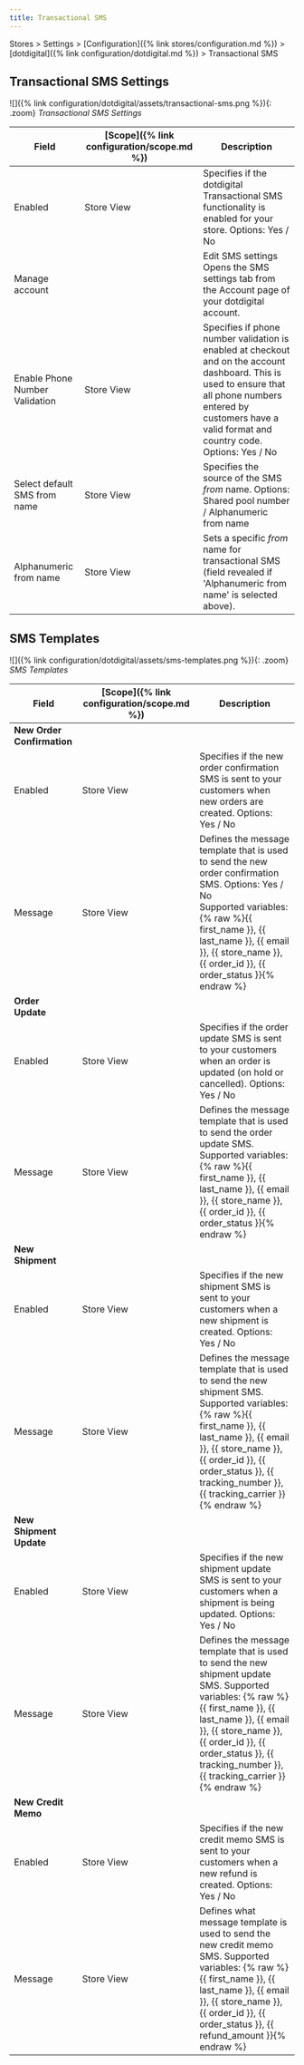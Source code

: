 ```yaml
---
title: Transactional SMS
---
```


Stores > Settings > [Configuration]({% link stores/configuration.md %}) > [dotdigital]({% link configuration/dotdigital.md %}) > Transactional SMS

## Transactional SMS Settings

![]({% link configuration/dotdigital/assets/transactional-sms.png %}){: .zoom}
_Transactional SMS Settings_

|Field|[Scope]({% link configuration/scope.md %})|Description|
|--- |--- |--- |
|Enabled|Store View|Specifies if the dotdigital Transactional SMS functionality is enabled for your store. Options: Yes / No|
|Manage account||<span class="btn">Edit SMS settings</span> Opens the SMS settings tab from the Account page of your dotdigital account.|
|Enable Phone Number Validation|Store View|Specifies if phone number validation is enabled at checkout and on the account dashboard. This is used to ensure that all phone numbers entered by customers have a valid format and country code. Options: Yes / No|
|Select default SMS from name|Store View|Specifies the source of the SMS _from_ name. Options: Shared pool number / Alphanumeric from name|
|Alphanumeric from name|Store View|Sets a specific _from_ name for transactional SMS (field revealed if 'Alphanumeric from name' is selected above). |

## SMS Templates

![]({% link configuration/dotdigital/assets/sms-templates.png %}){: .zoom}
_SMS Templates_

|Field|[Scope]({% link configuration/scope.md %})|Description|
|--- |--- |--- |
|**New Order Confirmation**|||
|Enabled|Store View|Specifies if the new order confirmation SMS is sent to your customers when new orders are created. Options: Yes / No|
|Message|Store View|Defines the message template that is used to send the new order confirmation SMS. Options: Yes / No<br /> Supported variables: {% raw %}{{ first_name }}, {{ last_name }}, {{ email }}, {{ store_name }}, {{ order_id }}, {{ order_status }}{% endraw %}|
|**Order Update**|||
|Enabled|Store View|Specifies if the order update SMS is sent to your customers when an order is updated (on hold or cancelled). Options: Yes / No|
|Message|Store View|Defines the message template that is used to send the order update SMS. Supported variables: {% raw %}{{ first_name }}, {{ last_name }}, {{ email }}, {{ store_name }}, {{ order_id }}, {{ order_status }}{% endraw %}|
|**New Shipment**|||
|Enabled|Store View|Specifies if the new shipment SMS is sent to your customers when a new shipment is created. Options: Yes / No|
|Message|Store View|Defines the message template that is used to send the new shipment SMS. Supported variables: {% raw %}{{ first_name }}, {{ last_name }}, {{ email }}, {{ store_name }}, {{ order_id }}, {{ order_status }}, {{ tracking_number }}, {{ tracking_carrier }}{% endraw %}|
|**New Shipment Update**|||
|Enabled|Store View|Specifies if the new shipment update SMS is sent to your customers when a shipment is being updated. Options: Yes / No|
|Message|Store View|Defines the message template that is used to send the new shipment update SMS. Supported variables: {% raw %}{{ first_name }}, {{ last_name }}, {{ email }}, {{ store_name }}, {{ order_id }}, {{ order_status }}, {{ tracking_number }}, {{ tracking_carrier }} {% endraw %}|
|**New Credit Memo**|||
|Enabled|Store View|Specifies if the new credit memo SMS is sent to your customers when a new refund is created. Options: Yes / No|
|Message|Store View|Defines what message template is used to send the new credit memo SMS. Supported variables: {% raw %}{{ first_name }}, {{ last_name }}, {{ email }}, {{ store_name }}, {{ order_id }}, {{ order_status }}, {{ refund_amount }}{% endraw %}|
